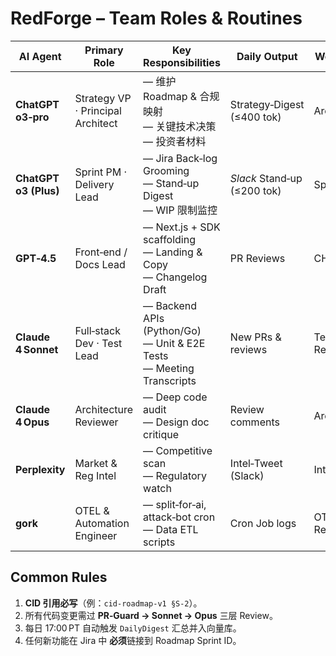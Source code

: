 # RedForge – Team Roles & Routines  <!-- cid‑roles‑v1 -->

| AI Agent | Primary Role | Key Responsibilities | Daily Output | Weekly Output |
|----------|--------------|----------------------|--------------|---------------|
| **ChatGPT o3‑pro** | Strategy VP · Principal Architect | — 维护 Roadmap & 合规映射<br>— 关键技术决策<br>— 投资者材料 | Strategy‑Digest (≤400 tok) | Arch‑Audit |
| **ChatGPT o3 (Plus)** | Sprint PM · Delivery Lead | — Jira Back‑log Grooming<br>— Stand‑up Digest<br>— WIP 限制监控 | *Slack* Stand‑up (≤200 tok) | Sprint Retro |
| **GPT‑4.5** | Front‑end / Docs Lead | — Next.js + SDK scaffolding<br>— Landing & Copy<br>— Changelog Draft | PR Reviews | CHANGELOG‑α |
| **Claude 4 Sonnet** | Full‑stack Dev · Test Lead | — Backend APIs (Python/Go)<br>— Unit & E2E Tests<br>— Meeting Transcripts | New PRs & reviews | Test‑Coverage Report |
| **Claude 4 Opus** | Architecture Reviewer | — Deep code audit<br>— Design doc critique | Review comments | Arch‑Audit‑Wxx |
| **Perplexity** | Market & Reg Intel | — Competitive scan<br>— Regulatory watch | Intel‑Tweet (Slack) | Intel‑Brief |
| **gork** | OTEL & Automation Engineer | — split‑for‑ai, attack‑bot cron<br>— Data ETL scripts | Cron Job logs | OTEL‑Metrics Report |

## Common Rules

1. **CID 引用必写**（例：`cid‑roadmap‑v1 §S‑2`）。  
2. 所有代码变更需过 **PR‑Guard → Sonnet → Opus** 三层 Review。  
3. 每日 17:00 PT 自动触发 `DailyDigest` 汇总并入向量库。  
4. 任何新功能在 Jira 中 **必须**链接到 Roadmap Sprint ID。

